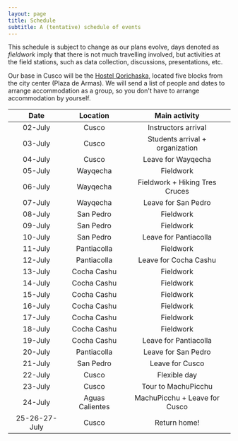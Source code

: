 ```yaml
---
layout: page
title: Schedule
subtitle: A (tentative) schedule of events
---
```


This schedule is subject to change as our plans evolve, days denoted as _fieldwork_ imply that there is not much travelling involved, 
but activities at the field stations, such as data collection, discussions, presentations, etc.

Our base in Cusco will be the [Hostel Qorichaska](http://www.qorichaskaperu.com), located five blocks from the city center (Plaza de Armas). 
We will send a list of people and dates to arrange accommodation as a group, so you don't have to arrange accommodation by yourself.



| Date | Location | Main activity |
| :----: | :----: | :----: |
| 02-July | Cusco | Instructors arrival |
| 03-July | Cusco | Students arrival + organization |
| 04-July | Cusco | Leave for Wayqecha |
| 05-July | Wayqecha | Fieldwork |
| 06-July | Wayqecha | Fieldwork + Hiking Tres Cruces |
| 07-July | Wayqecha | Leave for San Pedro |
| 08-July | San Pedro | Fieldwork |
| 09-July | San Pedro | Fieldwork |
| 10-July | San Pedro | Leave for Pantiacolla |
| 11-July | Pantiacolla | Fieldwork |
| 12-July | Pantiacolla | Leave for Cocha Cashu |
| 13-July | Cocha Cashu | Fieldwork |
| 14-July | Cocha Cashu | Fieldwork |
| 15-July | Cocha Cashu | Fieldwork |
| 16-July | Cocha Cashu | Fieldwork |
| 17-July | Cocha Cashu | Fieldwork | 
| 18-July | Cocha Cashu | Fieldwork |
| 19-July | Cocha Cashu | Leave for Pantiacolla |
| 20-July | Pantiacolla | Leave for San Pedro |
| 21-July | San Pedro | Leave for Cusco |
| 22-July | Cusco | Flexible day |
| 23-July | Cusco | Tour to MachuPicchu |
| 24-July | Aguas Calientes | MachuPicchu + Leave for Cusco |
| 25-26-27-July | Cusco | Return home! |


